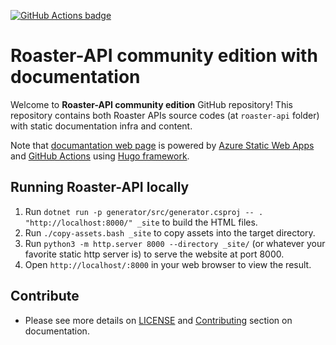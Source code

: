 [![GitHub Actions badge](https://github.com/coffee-roasters-inc-demo/roaster-api-community/workflows/Azure%20Static%20Web%20Apps%20CI%2FCD/badge.svg "Status on GitHub Actions with Azure Static Web App")](https://github.com/coffee-roasters-inc-demo/roaster-api-community/actions?query=workflow%3A%22Azure+Static+Web+Apps+CI%2FCD%22)

# Roaster-API community edition with documentation

Welcome to <b>Roaster-API community edition</b> GitHub repository! This repository contains both Roaster APIs source codes (at `roaster-api` folder) with static documentation infra and content.

Note that [documantation web page](https://salmon-coast-098ef9d00.azurestaticapps.net/) is powered by [Azure Static Web Apps](https://docs.microsoft.com/en-us/azure/static-web-apps/overview) and [GitHub Actions](https://github.com/features/actions) using [Hugo framework](https://gohugo.io/).

## Running Roaster-API locally

1. Run `dotnet run -p generator/src/generator.csproj -- . "http://localhost:8000/" _site` to build the HTML files.
2. Run `./copy-assets.bash _site` to copy assets into the target directory.
3. Run `python3 -m http.server 8000 --directory _site/` (or whatever your favorite static http server is) to serve the website at port 8000.
4. Open `http://localhost/:8000` in your web browser to view the result.

## Contribute

- Please see more details on [LICENSE](LICENSE) and [Contributing](https://salmon-coast-098ef9d00.azurestaticapps.net/) section on documentation.